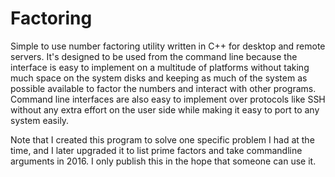 # Factoring
Simple to use number factoring utility written in C++ for desktop and remote servers.
It's designed to be used from the command line because the interface is easy to implement on a multitude of platforms without
taking much space on the system disks and keeping as much of the system as possible available to factor the numbers and interact 
with other programs. Command line interfaces are also easy to implement over protocols like SSH without any extra effort on the 
user side while making it easy to port to any system easily.

Note that I created this program to solve one specific problem I had at the time, and I later upgraded it to list
prime factors and take commandline arguments in 2016. I only publish this in the hope that someone can use it.
